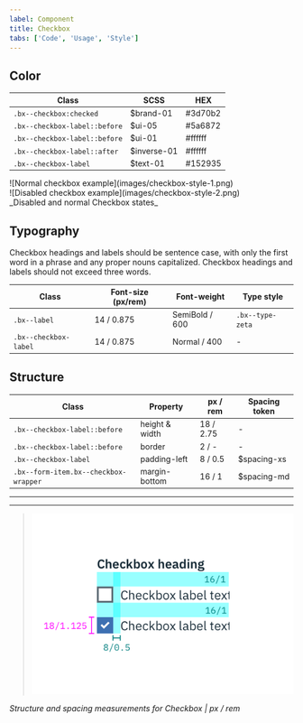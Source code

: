 ```yaml
---
label: Component
title: Checkbox
tabs: ['Code', 'Usage', 'Style']
---
```


## Color

| Class                         | SCSS        | HEX     |
| ----------------------------- | ----------- | ------- |
| `.bx--checkbox:checked`       | $brand-01   | #3d70b2 |
| `.bx--checkbox-label::before` | $ui-05      | #5a6872 |
| `.bx--checkbox-label::before` | $ui-01      | #ffffff |
| `.bx--checkbox-label::after`  | $inverse-01 | #ffffff |
| `.bx--checkbox-label`         | $text-01    | #152935 |

<div class="image-grid">
  <div>
    ![Normal checkbox example](images/checkbox-style-1.png)
  </div>
  <div>
    ![Disabled checkbox example](images/checkbox-style-2.png)
  </div>
</div>
_Disabled and normal Checkbox states_

## Typography

Checkbox headings and labels should be sentence case, with only the first word in a phrase and any proper nouns capitalized. Checkbox headings and labels should not exceed three words.

| Class                 | Font-size (px/rem) | Font-weight    | Type style       |
| --------------------- | ------------------ | -------------- | ---------------- |
| `.bx--label`          | 14 / 0.875         | SemiBold / 600 | `.bx--type-zeta` |
| `.bx--checkbox-label` | 14 / 0.875         | Normal / 400   | -                |

## Structure

| Class                                 | Property       | px / rem  | Spacing token |
| ------------------------------------- | -------------- | --------- | ------------- |
| `.bx--checkbox-label::before`         | height & width | 18 / 2.75 | -             |
| `.bx--checkbox-label::before`         | border         | 2 / -     | -             |
| `.bx--checkbox-label`                 | padding-left   | 8 / 0.5   | $spacing-xs   |
| `.bx--form-item.bx--checkbox-wrapper` | margin-bottom  | 16 / 1    | $spacing-md   |

---

---

> ![Checkbox structure and spacing measurements](images/checkbox-style-3.png)

_Structure and spacing measurements for Checkbox | px / rem_
